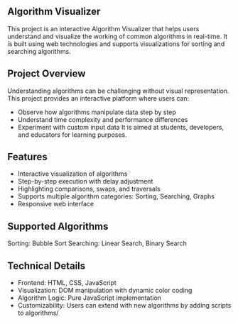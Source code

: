 ## Algorithm Visualizer

This project is an interactive Algorithm Visualizer that helps users understand and visualize the working of common algorithms in real-time. It is built using web technologies and supports visualizations for sorting and searching algorithms.
## Project Overview
Understanding algorithms can be challenging without visual representation. This project provides an interactive platform where users can:
- Observe how algorithms manipulate data step by step
- Understand time complexity and performance differences
- Experiment with custom input data
It is aimed at students, developers, and educators for learning purposes.

## Features
- Interactive visualization of algorithms
- Step-by-step execution with delay adjustment
- Highlighting comparisons, swaps, and traversals
- Supports multiple algorithm categories: Sorting, Searching, Graphs
- Responsive web interface

## Supported Algorithms
Sorting: Bubble Sort
Searching: Linear Search, Binary Search

 ## Technical Details
- Frontend: HTML, CSS, JavaScript
- Visualization: DOM manipulation with dynamic color coding
- Algorithm Logic: Pure JavaScript implementation
- Customizability: Users can extend with new algorithms by adding scripts to algorithms/


